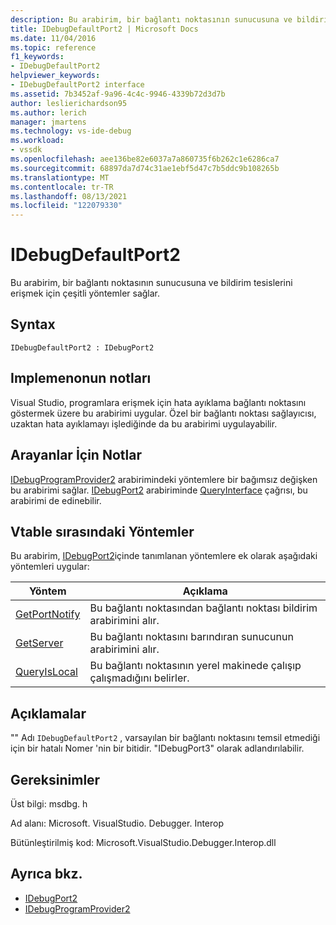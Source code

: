 ```yaml
---
description: Bu arabirim, bir bağlantı noktasının sunucusuna ve bildirim tesislerini erişmek için çeşitli yöntemler sağlar.
title: IDebugDefaultPort2 | Microsoft Docs
ms.date: 11/04/2016
ms.topic: reference
f1_keywords:
- IDebugDefaultPort2
helpviewer_keywords:
- IDebugDefaultPort2 interface
ms.assetid: 7b3452af-9a96-4c4c-9946-4339b72d3d7b
author: leslierichardson95
ms.author: lerich
manager: jmartens
ms.technology: vs-ide-debug
ms.workload:
- vssdk
ms.openlocfilehash: aee136be82e6037a7a860735f6b262c1e6286ca7
ms.sourcegitcommit: 68897da7d74c31ae1ebf5d47c7b5ddc9b108265b
ms.translationtype: MT
ms.contentlocale: tr-TR
ms.lasthandoff: 08/13/2021
ms.locfileid: "122079330"
---
```

# <a name="idebugdefaultport2"></a>IDebugDefaultPort2
Bu arabirim, bir bağlantı noktasının sunucusuna ve bildirim tesislerini erişmek için çeşitli yöntemler sağlar.

## <a name="syntax"></a>Syntax

```
IDebugDefaultPort2 : IDebugPort2
```

## <a name="notes-for-implementers"></a>Implemenonun notları
 Visual Studio, programlara erişmek için hata ayıklama bağlantı noktasını göstermek üzere bu arabirimi uygular. Özel bir bağlantı noktası sağlayıcısı, uzaktan hata ayıklamayı işlediğinde da bu arabirimi uygulayabilir.

## <a name="notes-for-callers"></a>Arayanlar İçin Notlar
 [IDebugProgramProvider2](../../../extensibility/debugger/reference/idebugprogramprovider2.md) arabirimindeki yöntemlere bir bağımsız değişken bu arabirimi sağlar. [IDebugPort2](../../../extensibility/debugger/reference/idebugport2.md) arabiriminde [QueryInterface](/cpp/atl/queryinterface) çağrısı, bu arabirimi de edinebilir.

## <a name="methods-in-vtable-order"></a>Vtable sırasındaki Yöntemler
 Bu arabirim, [IDebugPort2](../../../extensibility/debugger/reference/idebugport2.md)içinde tanımlanan yöntemlere ek olarak aşağıdaki yöntemleri uygular:

|Yöntem|Açıklama|
|------------|-----------------|
|[GetPortNotify](../../../extensibility/debugger/reference/idebugdefaultport2-getportnotify.md)|Bu bağlantı noktasından bağlantı noktası bildirim arabirimini alır.|
|[GetServer](../../../extensibility/debugger/reference/idebugdefaultport2-getserver.md)|Bu bağlantı noktasını barındıran sunucunun arabirimini alır.|
|[QueryIsLocal](../../../extensibility/debugger/reference/idebugdefaultport2-queryislocal.md)|Bu bağlantı noktasının yerel makinede çalışıp çalışmadığını belirler.|

## <a name="remarks"></a>Açıklamalar
 "" Adı `IDebugDefaultPort2` , varsayılan bir bağlantı noktasını temsil etmediği için bir hatalı Nomer 'nin bir bitidir. "IDebugPort3" olarak adlandırılabilir.

## <a name="requirements"></a>Gereksinimler
 Üst bilgi: msdbg. h

 Ad alanı: Microsoft. VisualStudio. Debugger. Interop

 Bütünleştirilmiş kod: Microsoft.VisualStudio.Debugger.Interop.dll

## <a name="see-also"></a>Ayrıca bkz.
- [IDebugPort2](../../../extensibility/debugger/reference/idebugport2.md)
- [IDebugProgramProvider2](../../../extensibility/debugger/reference/idebugprogramprovider2.md)
